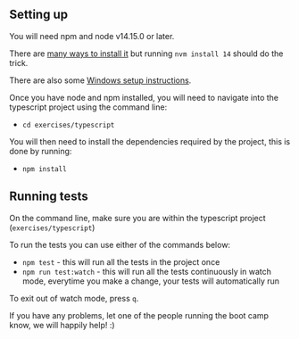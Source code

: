 ## Setting up

You will need npm and node v14.15.0 or later. 

There are [many ways to install it](https://nodejs.dev/en/learn/how-to-install-nodejs/) but running `nvm install 14` should do the trick. 

There are also some [Windows setup instructions](https://phoenixnap.com/kb/install-node-js-npm-on-windows).

Once you have node and npm installed, you will need to navigate into the typescript project using the command line: 
- `cd exercises/typescript`

You will then need to install the dependencies required by the project, this is done by running: 
- `npm install`

## Running tests

On the command line, make sure you are within the typescript project (`exercises/typescript`) 

To run the tests you can use either of the commands below:

- `npm test` - this will run all the tests in the project once
- `npm run test:watch` - this will run all the tests continuously in watch mode, everytime you make a change, your tests will automatically run

To exit out of watch mode, press `q`.

If you have any problems, let one of the people running the boot camp know, we will happily help! :)
